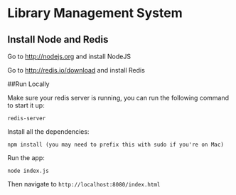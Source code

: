 # Library Management System

## Install Node and Redis

  Go to http://nodejs.org and install NodeJS

  Go to http://redis.io/download and install Redis
  
##Run Locally

Make sure your redis server is running, you can run the following command to start it up:

    redis-server

Install all the dependencies:

    npm install (you may need to prefix this with sudo if you're on Mac)

Run the app:

    node index.js

Then navigate to `http://localhost:8080/index.html`
  
